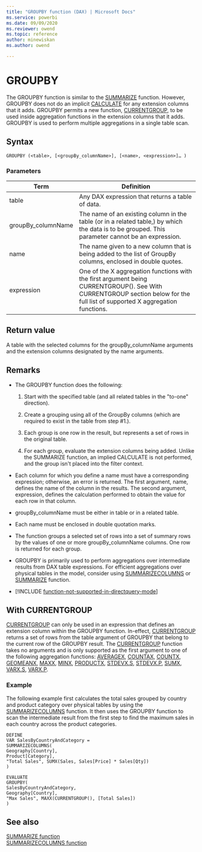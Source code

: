 ```yaml
---
title: "GROUPBY function (DAX) | Microsoft Docs"
ms.service: powerbi 
ms.date: 09/09/2020
ms.reviewer: owend
ms.topic: reference
author: minewiskan
ms.author: owend

---
```

# GROUPBY
  
The GROUPBY function is similar to the [SUMMARIZE](summarize-function-dax.md) function. However, GROUPBY does not do an implicit [CALCULATE](calculate-function-dax.md) for any extension columns that it adds. GROUPBY permits a new function, [CURRENTGROUP](currentgroup-function-dax.md), to be used inside aggregation functions in the extension columns that it adds. GROUPBY is used to perform multiple aggregations in a single table scan.
  
## Syntax  
  
```dax
GROUPBY (<table>, [<groupBy_columnName>], [<name>, <expression>]… )  
```
  
### Parameters  
  
|Term|Definition|  
|--------|--------------|  
|table|Any DAX expression that returns a table of data.|  
|groupBy_columnName|The name of an existing column in the table (or in a related table,) by which the data is to be grouped. This parameter cannot be an expression.|  
|name|The name given to a new column that is being added to the list of GroupBy columns, enclosed in double quotes.|  
|expression|One of the X aggregation functions with the first argument being CURRENTGROUP(). See With CURRENTGROUP section below for the full list of supported X aggregation functions.|  
  
## Return value

A table with the selected columns for the groupBy_columnName arguments and the extension columns designated by the name arguments.  
  
## Remarks

- The GROUPBY function does the following:  
  
    1. Start with the specified table (and all related tables in the "to-one" direction).  
  
    2. Create a grouping using all of the GroupBy columns (which are required to exist in the table from step #1.).  
  
    3. Each group is one row in the result, but represents a set of rows in the original table.  
  
    4. For each group, evaluate the extension columns being added.  Unlike the SUMMARIZE function, an implied CALCULATE is not performed, and the group isn't placed into the filter context.  
  
- Each column for which you define a name must have a corresponding expression; otherwise, an error is returned. The first argument, name, defines the name of the column in the results. The second argument, expression, defines the calculation performed to obtain the value for each row in that column.  
  
- groupBy_columnName must be either in table or in a related table.  
  
- Each name must be enclosed in double quotation marks.  
  
- The function groups a selected set of rows into a set of summary rows by the values of one or more groupBy_columnName columns. One row is returned for each group.  

- GROUPBY is primarily used to perform aggregations over intermediate results from DAX table expressions. For efficient aggregations over physical tables in the model, consider using [SUMMARIZECOLUMNS](summarizecolumns-function-dax.md) or [SUMMARIZE](summarize-function-dax.md) function.

- [!INCLUDE [function-not-supported-in-directquery-mode](includes/function-not-supported-in-directquery-mode.md)]

## With CURRENTGROUP

[CURRENTGROUP](currentgroup-function-dax.md) can only be used in an expression that defines an extension column within the GROUPBY function. In-effect, [CURRENTGROUP](currentgroup-function-dax.md) returns a set of rows from the table argument of GROUPBY that belong to the current row of the GROUPBY result. The [CURRENTGROUP](currentgroup-function-dax.md) function takes no arguments and is only supported as the first argument to one of the following aggregation functions: [AVERAGEX](averagex-function-dax.md), [COUNTAX](countax-function-dax.md), [COUNTX](countx-function-dax.md), [GEOMEANX](geomeanx-function-dax.md), [MAXX](maxx-function-dax.md), [MINX](minx-function-dax.md), [PRODUCTX](productx-function-dax.md), [STDEVX.S](stdevx-s-function-dax.md), [STDEVX.P](stdevx-s-function-dax.md), [SUMX](sumx-function-dax.md), [VARX.S](varx-s-function-dax.md), [VARX.P](varx-p-function-dax.md).  
  
### Example

The following example first calculates the total sales grouped by country and product category over physical tables by using the [SUMMARIZECOLUMNS](summarizecolumns-function-dax.md) function. It then uses the GROUPBY function to scan the intermediate result from the first step to find the maximum sales in each country across the product categories.
  
```dax
DEFINE  
VAR SalesByCountryAndCategory =  
SUMMARIZECOLUMNS(  
Geography[Country],
Product[Category],
"Total Sales", SUMX(Sales, Sales[Price] * Sales[Qty])  
)  
  
EVALUATE
GROUPBY(  
SalesByCountryAndCategory,
Geography[Country],
"Max Sales", MAXX(CURRENTGROUP(), [Total Sales])  
)  
```
  
## See also

[SUMMARIZE function](summarize-function-dax.md)  
[SUMMARIZECOLUMNS function](summarizecolumns-function-dax.md)  
